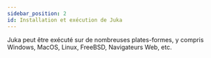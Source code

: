 ```yaml
---
sidebar_position: 2
id: Installation et exécution de Juka
---
```


Juka peut être exécuté sur de nombreuses plates-formes, y compris Windows, MacOS, Linux, FreeBSD, Navigateurs Web, etc.